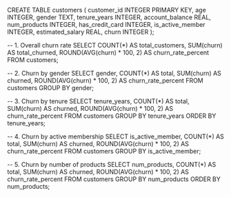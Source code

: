 
CREATE TABLE customers (
    customer_id INTEGER PRIMARY KEY,
    age INTEGER,
    gender TEXT,
    tenure_years INTEGER,
    account_balance REAL,
    num_products INTEGER,
    has_credit_card INTEGER,
    is_active_member INTEGER,
    estimated_salary REAL,
    churn INTEGER
);

-- 1. Overall churn rate
SELECT 
    COUNT(*) AS total_customers,
    SUM(churn) AS total_churned,
    ROUND(AVG(churn) * 100, 2) AS churn_rate_percent
FROM customers;

-- 2. Churn by gender
SELECT 
    gender,
    COUNT(*) AS total,
    SUM(churn) AS churned,
    ROUND(AVG(churn) * 100, 2) AS churn_rate_percent
FROM customers
GROUP BY gender;

-- 3. Churn by tenure
SELECT 
    tenure_years,
    COUNT(*) AS total,
    SUM(churn) AS churned,
    ROUND(AVG(churn) * 100, 2) AS churn_rate_percent
FROM customers
GROUP BY tenure_years
ORDER BY tenure_years;

-- 4. Churn by active membership
SELECT 
    is_active_member,
    COUNT(*) AS total,
    SUM(churn) AS churned,
    ROUND(AVG(churn) * 100, 2) AS churn_rate_percent
FROM customers
GROUP BY is_active_member;

-- 5. Churn by number of products
SELECT 
    num_products,
    COUNT(*) AS total,
    SUM(churn) AS churned,
    ROUND(AVG(churn) * 100, 2) AS churn_rate_percent
FROM customers
GROUP BY num_products
ORDER BY num_products;


